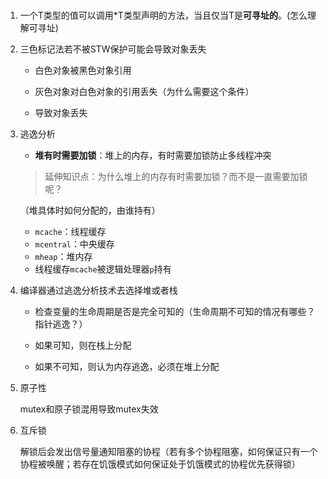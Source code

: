 ### 

1. 一个T类型的值可以调用*T类型声明的方法，当且仅当T是**可寻址的**。(怎么理解可寻址)

2. 三色标记法若不被STW保护可能会导致对象丢失

   - 白色对象被黑色对象引用

   - 灰色对象对白色对象的引用丢失（为什么需要这个条件）

   - 导致对象丢失

3. 逃逸分析

   - **堆有时需要加锁**：堆上的内存，有时需要加锁防止多线程冲突

   > 延伸知识点：为什么堆上的内存有时需要加锁？而不是一直需要加锁呢？

   （堆具体时如何分配的，由谁持有）

   - `mcache`：线程缓存
   - `mcentral`：中央缓存
   - `mheap`：堆内存
   - 线程缓存`mcache`被逻辑处理器`p`持有

4. 编译器通过逃逸分析技术去选择堆或者栈

   - 检查变量的生命周期是否是完全可知的（生命周期不可知的情况有哪些？指针逃逸？）

   - 如果可知，则在栈上分配

   - 如果不可知，则认为内存逃逸，必须在堆上分配

5. 原子性

   mutex和原子锁混用导致mutex失效

6. 互斥锁

   解锁后会发出信号量通知阻塞的协程（若有多个协程阻塞，如何保证只有一个协程被唤醒；若存在饥饿模式如何保证处于饥饿模式的协程优先获得锁）